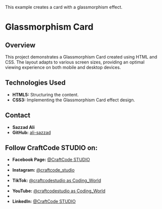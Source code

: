 This example creates a card with a glassmorphism effect.

# Glassmorphism Card

## Overview

This project demonstrates a Glassmorphism Card created using HTML and CSS. The layout adapts to various screen sizes, providing an optimal viewing experience on both mobile and desktop devices.

## Technologies Used

- **HTML5:** Structuring the content.
- **CSS3:** Implementing the Glassmorphism Card effect design.

## Contact
- **Sazzad Ali**
- **GitHub:** <a href='https://github.com/ali-sazzad'> ali-sazzad </a>

## Follow CraftCode STUDIO on:
- **Facebook Page:** <a href='https://www.facebook.com/sazzad.craftcodestudio'> @CraftCode STUDIO </a>
- 
- **Instagram:** <a href='https://www.instagram.com/craftcode_studio/'> @craftcode_studio </a>
- 
- **TikTok:** <a href='https://www.tiktok.com/@craftcodestudio'> @craftcodestudio as Coding_World </a>
- 
- **YouTube:** <a href='www.youtube.com/@craftcodestudio'> @craftcodestudio as Coding_World </a>
- 
- **LinkedIn:** <a href='https://www.linkedin.com/company/craftcodestudio/'> @CraftCode STUDIO </a>
